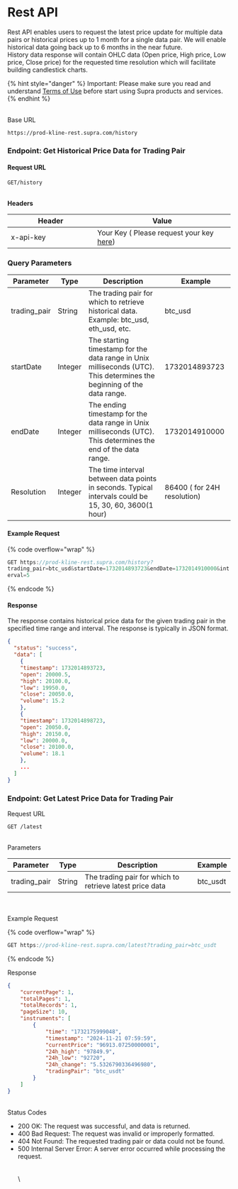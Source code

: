 # Rest API

Rest API enables users to request the latest price update for multiple data pairs or historical prices up to 1 month for a single data pair. We will enable historical data going back up to 6 months in the near future.\
History data response will contain OHLC data (Open price, High price, Low price, Close price) for the requested time resolution which will facilitate building candlestick charts.

{% hint style="danger" %}
Important: Please make sure you read and understand [Terms of Use](https://supra.com/terms-of-use/) before start using Supra products and services.
{% endhint %}

\
Base URL

```
https://prod-kline-rest.supra.com/history
```

### Endpoint: Get Historical Price Data for Trading Pair

#### Request URL

```
GET/history
```

\
**Headers**

<table><thead><tr><th width="179">Header</th><th>Value</th></tr></thead><tbody><tr><td>x-api-key</td><td>Your Key ( Please request your key <a href="https://docs.google.com/forms/d/e/1FAIpQLSfHZr8BHLTY8q_MjbuKZPpdgQS0oGmRIrsn9H-HrieH9eQjFw/viewform">here</a>)</td></tr></tbody></table>

### Query Parameters

| Parameter     | Type    | Description                                                                                                            | Example                     |
| ------------- | ------- | ---------------------------------------------------------------------------------------------------------------------- | --------------------------- |
| trading\_pair | String  | The trading pair for which to retrieve historical data. Example: btc\_usd, eth\_usd, etc.                              | btc\_usd                    |
| startDate     | Integer | The starting timestamp for the data range in Unix milliseconds (UTC). This determines the beginning of the data range. | 1732014893723               |
| endDate       | Integer | The ending timestamp for the data range in Unix milliseconds (UTC). This determines the end of the data range.         | 1732014910000               |
| Resolution    | Integer | The time interval between data points in seconds. Typical intervals could be 15, 30, 60, 3600(1 hour)                  | 86400 ( for 24H resolution) |

#### Example Request

{% code overflow="wrap" %}
```javascript
GET https://prod-kline-rest.supra.com/history?
trading_pair=btc_usd&startDate=1732014893723&endDate=1732014910000&int
erval=5
```
{% endcode %}

#### Response

The response contains historical price data for the given trading pair in the specified time range and interval. The response is typically in JSON format.

```json
{
  "status": "success",
  "data": [
	{
  	"timestamp": 1732014893723,
  	"open": 20000.5,
  	"high": 20100.0,
  	"low": 19950.0,
  	"close": 20050.0,
  	"volume": 15.2
	},
	{
  	"timestamp": 1732014898723,
  	"open": 20050.0,
  	"high": 20150.0,
  	"low": 20000.0,
  	"close": 20100.0,
  	"volume": 18.1
	},
	...
  ]
}

```

### Endpoint: Get Latest Price Data for Trading Pair

Request URL

```
GET /latest
```

\
Parameters

| Parameter     | Type   | Description                                              | Example   |
| ------------- | ------ | -------------------------------------------------------- | --------- |
| trading\_pair | String | The trading pair for which to retrieve latest price data | btc\_usdt |

\
\
Example Request

{% code overflow="wrap" %}
```javascript
GET https://prod-kline-rest.supra.com/latest?trading_pair=btc_usdt
```
{% endcode %}

Response

```json
{
    "currentPage": 1,
    "totalPages": 1,
    "totalRecords": 1,
    "pageSize": 10,
    "instruments": [
        {
            "time": "1732175999048",
            "timestamp": "2024-11-21 07:59:59",
            "currentPrice": "96913.07250000001",
            "24h_high": "97849.9",
            "24h_low": "92720",
            "24h_change": "5.5326790336496980",
            "tradingPair": "btc_usdt"
        }
    ]
}
```

\
Status Codes

* 200 OK: The request was successful, and data is returned.
* 400 Bad Request: The request was invalid or improperly formatted.
* 404 Not Found: The requested trading pair or data could not be found.
* 500 Internal Server Error: A server error occurred while processing the request.\
  \
  \
  \\
